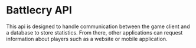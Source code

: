 # Battlecry API

This api is designed to handle communication between the game client and a database to store statistics. From there, other applications can request information about players such as a website or mobile application.

